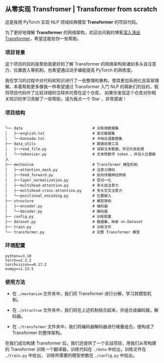 ## 从零实现 Transfromer | Transformer from scratch

这是我用 PyTorch 实现 NLP 领域经典模型 **Transformer** 的项目代码。

为了更好地理解 **Transformer** 的网络架构，欢迎访问我的博客[深入浅出Transformer](https://nijikadesu.github.io/2024/09/27/dive-into-transformer/)，希望这能给你一些帮助。

### 项目背景

这个项目的目的是帮助我更好的了解 Transformer 的网络架构和诸如多头自注意力、位置嵌入等机制，也希望通过动手编程提高 PyTorch 的熟练度。

我在学习的过程中对代码和知识进行了一些整理和重构，使其更加系统化且容易理解，本着帮助更多像我一样希望通过 Transformer 入门 NLP 的萌新们的目的，我将项目代码作了比较详细的注释并托管在这个仓库，
如果你发现这个仓库对你相关知识的学习贡献了一些帮助，请为我点一个 Star ，非常感谢！

### 项目结构
```text

└── data                                # 训练用数据集
│   ├──english.txt                      # 英文数据集
│   └──kannada.txt                      # 卡纳达语数据集
├── data_utils                          # 数据处理工具
│   ├──read_file.py                     # 读取文本数据，并切片欲处理
│   └──tokenizer.py                     # 文本转数字 token ，并加入位置嵌入
├── mechanism                           # Transformer 模型机制
│   ├──attention_mask.py                # 注意力掩码
│   ├──feed_forward.py                  # 前向传播神经网络
│   ├──layer_normalization.py           # 层归一化
│   ├──multihead-attention.py           # 多头自注意力
│   ├──multihead-cross-attention.py     # 多头交叉注意力
│   └──positional_encoding.py           # 位置嵌入
├── structure                           # 模型架构
│   ├──encoder.py                       # 编码器
│   └──decoder.py                       # 解码器
├── config.py                           # 训练配置
├── dataset.py                          # 数据集，继承 nn.Dataset
├── train.py                            # 训练文件
└── transformer.py                      # 完整 Transformer 模型
```

### 环境配置
```text
python==3.10
torch==2.2.2
torchvision==0.17.2
numpy==1.23.5
```
### 使用方法

- 在 `./mechanism` 文件夹中，我们将 Transformer 进行分解，学习其模型机制。

- 在 `./structrue` 文件夹中，我们将在上述机制结合起来，并组合成编码器，解码器。

- 在 `./transformer` 文件夹中，我们将编码器解码器进行堆叠组合，便构成了 Transformer 的整体架构。

在我们成功构建 Transformer 后，我们还提供了一个实战项目，用我们从零构建的 Transformer 训练一个翻译器，训练代码在 `./data` 中给出，训练文件在 `./train.py` 中给出，
训练所需要的模型参数在 `./config.py` 中给出。